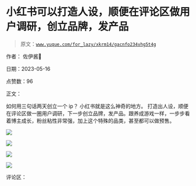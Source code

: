 # 小红书可以打造人设，顺便在评论区做用户调研，创立品牌，发产品

> 原文：[`www.yuque.com/for_lazy/xkrm14/gacnfo234vhg5t4g`](https://www.yuque.com/for_lazy/xkrm14/gacnfo234vhg5t4g)

作者： 佐伊酱🔆

日期：2023-05-16

点赞数：96

正文：

如何用三句话两天创立一个 ip？ 小红书就是这么神奇的地方。 打造出人设，顺便在评论区做一圈用户调研，下一步创立品牌，发产品。跟养成游戏一样，一步步看着博主成长，粉丝粘性非常强，加上这个特殊的品类，甚至都可以做预售。

![](img/9d658d3b3d041b9d5840f33bd054a1f8.png)

![](img/21823a95412ce29446c34851cab892ba.png)

![](img/7c57a79f4e3994b56a0e32d82dd1707e.png)

![](img/4154eb2a22a4c92a086ea8af11149838.png)

评论区：


